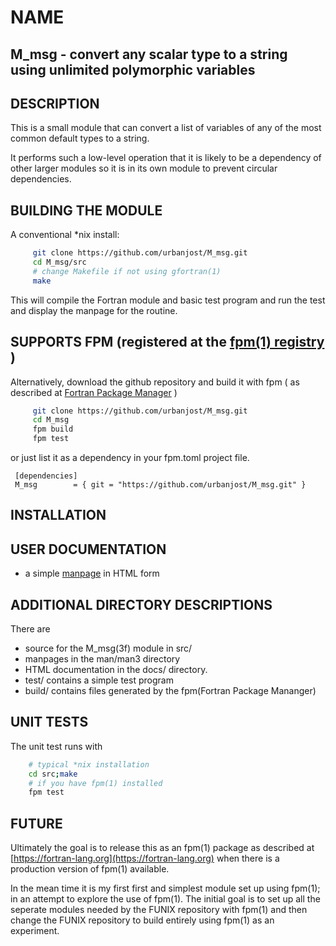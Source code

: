 # NAME
## M_msg - convert any scalar type to a string using unlimited polymorphic variables

## DESCRIPTION
This is a small module that can convert a list of variables of any
of the most common default types to a string.

It performs such a low-level operation that it is likely to be a dependency of
other larger modules so it is in its own module to prevent circular dependencies.


## BUILDING THE MODULE
A conventional *nix install:

```bash
     git clone https://github.com/urbanjost/M_msg.git
     cd M_msg/src
     # change Makefile if not using gfortran(1)
     make
```
This will compile the Fortran module and basic test
program and run the test and display the manpage for the routine.


## SUPPORTS FPM (registered at the [fpm(1) registry](https://github.com/fortran-lang/fpm-registry) )

Alternatively, download the github repository and build it with 
fpm ( as described at [Fortran Package Manager](https://github.com/fortran-lang/fpm) )

```bash
     git clone https://github.com/urbanjost/M_msg.git
     cd M_msg
     fpm build
     fpm test
```

or just list it as a dependency in your fpm.toml project file.

     [dependencies]
     M_msg        = { git = "https://github.com/urbanjost/M_msg.git" }


## INSTALLATION


## USER DOCUMENTATION
   - a simple [manpage](https://urbanjost.github.io/M_msg/str.3.html) in HTML form


## ADDITIONAL DIRECTORY DESCRIPTIONS
There are 

   - source for the M_msg(3f) module in src/
   - manpages in the man/man3 directory 
   - HTML documentation in the docs/ directory.
   - test/ contains a simple test program
   - build/ contains files generated by the fpm(Fortran Package Mananger)

## UNIT TESTS
The unit test runs with

```bash
    # typical *nix installation
    cd src;make
    # if you have fpm(1) installed
    fpm test
```


## FUTURE
   Ultimately the goal is to release this as an fpm(1) package
   as described at [https://fortran-lang.org](https://fortran-lang.org)
   when there is a production version of fpm(1) available.

   In the mean time it is my first first and simplest module set up using
   fpm(1); in an attempt to explore the use of fpm(1). The initial goal
   is to set up all the seperate modules needed by the FUNIX repository
   with fpm(1) and then change the FUNIX repository to build entirely
   using fpm(1) as an experiment.
